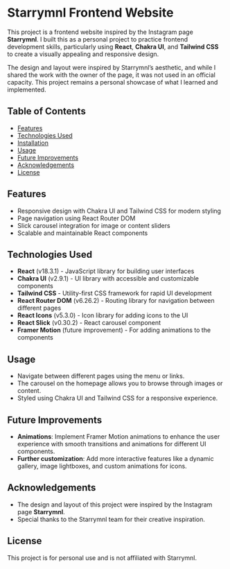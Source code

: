 # Starrymnl Frontend Website

This project is a frontend website inspired by the Instagram page **Starrymnl**. I built this as a personal project to practice frontend development skills, particularly using **React**, **Chakra UI**, and **Tailwind CSS** to create a visually appealing and responsive design.

The design and layout were inspired by Starrymnl’s aesthetic, and while I shared the work with the owner of the page, it was not used in an official capacity. This project remains a personal showcase of what I learned and implemented.

## Table of Contents

- [Features](#features)
- [Technologies Used](#technologies-used)
- [Installation](#installation)
- [Usage](#usage)
- [Future Improvements](#future-improvements)
- [Acknowledgements](#acknowledgements)
- [License](#license)

## Features

- Responsive design with Chakra UI and Tailwind CSS for modern styling
- Page navigation using React Router DOM
- Slick carousel integration for image or content sliders
- Scalable and maintainable React components

## Technologies Used

- **React** (v18.3.1) - JavaScript library for building user interfaces
- **Chakra UI** (v2.9.1) - UI library with accessible and customizable components
- **Tailwind CSS** - Utility-first CSS framework for rapid UI development
- **React Router DOM** (v6.26.2) - Routing library for navigation between different pages
- **React Icons** (v5.3.0) - Icon library for adding icons to the UI
- **React Slick** (v0.30.2) - React carousel component
- **Framer Motion** (future improvement) - For adding animations to the components

## Usage

- Navigate between different pages using the menu or links.
- The carousel on the homepage allows you to browse through images or content.
- Styled using Chakra UI and Tailwind CSS for a responsive experience.

## Future Improvements

- **Animations**: Implement Framer Motion animations to enhance the user experience with smooth transitions and animations for different UI components.
- **Further customization**: Add more interactive features like a dynamic gallery, image lightboxes, and custom animations for icons.

## Acknowledgements

- The design and layout of this project were inspired by the Instagram page **Starrymnl**.
- Special thanks to the Starrymnl team for their creative inspiration.

## License

This project is for personal use and is not affiliated with Starrymnl.

